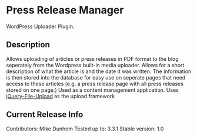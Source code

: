 Press Release Manager
=======

WordPress Uploader Plugin.

Description
-----------------------------------

Allows uploading of articles or press releases in PDF format to the blog seperately from the Wordpress built-in media uploader. Allows for a short description of what the article is and the date it was written. The information is then stored into the database for easy use on seperate pages that need access to these articles (e.g. a press release page with all press releases stored on one page.) Used as a content management application.
Uses [jQuery-File-Upload](http://blueimp.github.com/jQuery-File-Upload/) as the upload framework

Current Release Info
-----------------------------------
Contributors: Mike Dunhem
Tested up to: 3.3.1
Stable version: 1.0